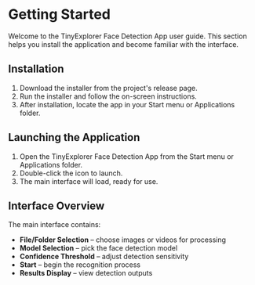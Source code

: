 # Getting Started

Welcome to the TinyExplorer Face Detection App user guide. This section helps you install the application and become familiar with the interface.

## Installation
1. Download the installer from the project's release page.
2. Run the installer and follow the on-screen instructions.
3. After installation, locate the app in your Start menu or Applications folder.

## Launching the Application
1. Open the TinyExplorer Face Detection App from the Start menu or Applications folder.
2. Double-click the icon to launch.
3. The main interface will load, ready for use.

## Interface Overview
The main interface contains:
- **File/Folder Selection** – choose images or videos for processing
- **Model Selection** – pick the face detection model
- **Confidence Threshold** – adjust detection sensitivity
- **Start** – begin the recognition process
- **Results Display** – view detection outputs
